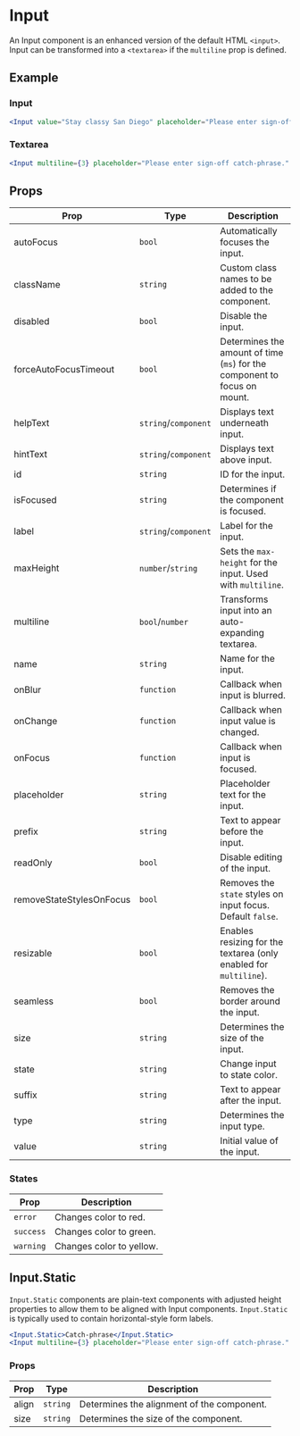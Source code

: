# Input

An Input component is an enhanced version of the default HTML `<input>`. Input can be transformed into a `<textarea>` if the `multiline` prop is defined.


## Example

### Input

```jsx
<Input value="Stay classy San Diego" placeholder="Please enter sign-off catch-phrase" autoFocus />
```

### Textarea

```jsx
<Input multiline={3} placeholder="Please enter sign-off catch-phrase." autoFocus />
```


## Props

| Prop | Type | Description |
| --- | --- | --- |
| autoFocus | `bool` | Automatically focuses the input. |
| className | `string` | Custom class names to be added to the component. |
| disabled | `bool` | Disable the input. |
| forceAutoFocusTimeout | `bool` | Determines the amount of time (`ms`) for the component to focus on mount. |
| helpText | `string`/`component` | Displays text underneath input. |
| hintText | `string`/`component` | Displays text above input. |
| id | `string` | ID for the input. |
| isFocused | `string` | Determines if the component is focused. |
| label | `string`/`component` | Label for the input. |
| maxHeight | `number`/`string` | Sets the `max-height` for the input. Used with `multiline`. |
| multiline | `bool`/`number` | Transforms input into an auto-expanding textarea. |
| name | `string` | Name for the input. |
| onBlur | `function` | Callback when input is blurred. |
| onChange | `function` | Callback when input value is changed. |
| onFocus | `function` | Callback when input is focused. |
| placeholder | `string` | Placeholder text for the input. |
| prefix | `string` | Text to appear before the input. |
| readOnly | `bool` | Disable editing of the input. |
| removeStateStylesOnFocus | `bool` | Removes the `state` styles on input focus. Default `false`. |
| resizable | `bool` | Enables resizing for the textarea (only enabled for `multiline`). |
| seamless | `bool` | Removes the border around the input. |
| size | `string` | Determines the size of the input. |
| state | `string` | Change input to state color. |
| suffix | `string` | Text to appear after the input. |
| type | `string` | Determines the input type. |
| value | `string` | Initial value of the input. |


### States

| Prop | Description |
| --- | --- |
| `error` | Changes color to red. |
| `success` | Changes color to green. |
| `warning` | Changes color to yellow. |



## Input.Static

`Input.Static` components are plain-text components with adjusted height properties to allow them to be aligned with Input components. `Input.Static` is typically used to contain horizontal-style form labels.

```jsx
<Input.Static>Catch-phrase</Input.Static>
<Input multiline={3} placeholder="Please enter sign-off catch-phrase." autoFocus />
```

### Props

| Prop | Type | Description |
| --- | --- | --- |
| align | `string` | Determines the alignment of the component. |
| size | `string` | Determines the size of the component. |
